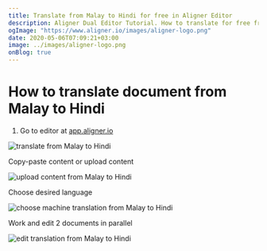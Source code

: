 ```yaml
---
title: Translate from Malay to Hindi for free in Aligner Editor
description: Aligner Dual Editor Tutorial. How to translate for free from Malay to Hindi. Aligner is multilingual document management platform. 
ogImage: "https://www.aligner.io/images/aligner-logo.png"
date: 2020-05-06T07:09:21+03:00
image: ../images/aligner-logo.png
onBlog: true
---
```


# How to translate document from Malay to Hindi

1. Go to editor at [app.aligner.io](https://app.aligner.io "Aligner App web page")

![translate from Malay to Hindi](../aligner-blank-editor.png "translate from Malay to Hindi")

Copy-paste content or upload content

![upload content from Malay to Hindi](../aligner-uploaded-document.png "upload content from Malay to Hindi")

Choose desired language

![choose machine translation from Malay to Hindi](../aligner-language-dropdown.png "choose machine translation from Malay to Hindi")

Work and edit 2 documents in parallel

![edit translation from Malay to Hindi](../aligner-double-sitded-editor.png "edit translation from Malay to Hindi")

